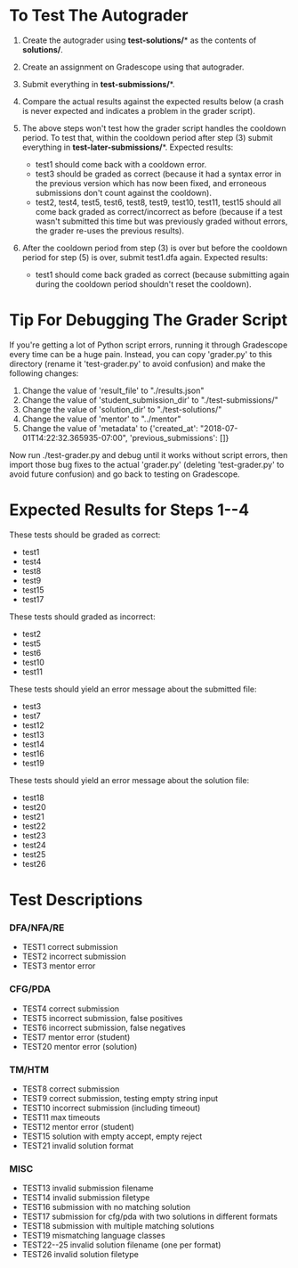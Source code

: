 # To Test The Autograder

1. Create the autograder using **test-solutions/*** as the contents of **solutions/**.

2. Create an assignment on Gradescope using that autograder.

3. Submit everything in **test-submissions/***.

4. Compare the actual results against the expected results below (a crash is never expected and indicates a problem in the grader script).

5. The above steps won't test how the grader script handles the cooldown period. To test that, within the cooldown period after step (3) submit everything in **test-later-submissions/***. Expected results:

   - test1 should come back with a cooldown error.
   - test3 should be graded as correct (because it had a syntax error in the previous version which has now been fixed, and erroneous submissions don't count against the cooldown).
   - test2, test4, test5, test6, test8, test9, test10, test11, test15 should all come back graded as correct/incorrect as before (because if a test wasn't submitted this time but was previously graded without errors, the grader re-uses the previous results).

6. After the cooldown period from step (3) is over but before the cooldown period for step (5) is over, submit test1.dfa again. Expected results:

   - test1 should come back graded as correct (because submitting again during the cooldown period shouldn't reset the cooldown).

# Tip For Debugging The Grader Script

If you're getting a lot of Python script errors, running it through Gradescope every time can be a huge pain. Instead, you can copy 'grader.py' to this directory (rename it 'test-grader.py' to avoid confusion) and make the following changes:

1. Change the value of 'result_file' to "./results.json"
2. Change the value of 'student_submission_dir' to "./test-submissions/"
3. Change the value of 'solution_dir' to "./test-solutions/"
4. Change the value of 'mentor' to "../mentor"
5. Change the value of 'metadata' to {'created_at': "2018-07-01T14:22:32.365935-07:00", 'previous_submissions': []}

Now run ./test-grader.py and debug until it works without script errors, then import those bug fixes to the actual 'grader.py' (deleting 'test-grader.py' to avoid future confusion) and go back to testing on Gradescope.

# Expected Results for Steps 1--4

These tests should be graded as correct:

- test1
- test4
- test8
- test9
- test15
- test17

These tests should graded as incorrect:

- test2
- test5
- test6
- test10
- test11

These tests should yield an error message about the submitted file:

- test3
- test7
- test12
- test13
- test14
- test16
- test19

These tests should yield an error message about the solution file:

- test18
- test20
- test21
- test22
- test23
- test24
- test25
- test26

# Test Descriptions

### DFA/NFA/RE

- TEST1 correct submission
- TEST2 incorrect submission
- TEST3 mentor error

### CFG/PDA

- TEST4 correct submission
- TEST5 incorrect submission, false positives
- TEST6 incorrect submission, false negatives
- TEST7 mentor error (student)
- TEST20 mentor error (solution)

### TM/HTM

- TEST8 correct submission
- TEST9 correct submission, testing empty string input
- TEST10 incorrect submission (including timeout)
- TEST11 max timeouts
- TEST12 mentor error (student)
- TEST15 solution with empty accept, empty reject
- TEST21 invalid solution format

### MISC

- TEST13 invalid submission filename
- TEST14 invalid submission filetype
- TEST16 submission with no matching solution
- TEST17 submission for cfg/pda with two solutions in different formats
- TEST18 submission with multiple matching solutions
- TEST19 mismatching language classes
- TEST22--25 invalid solution filename (one per format)
- TEST26 invalid solution filetype
